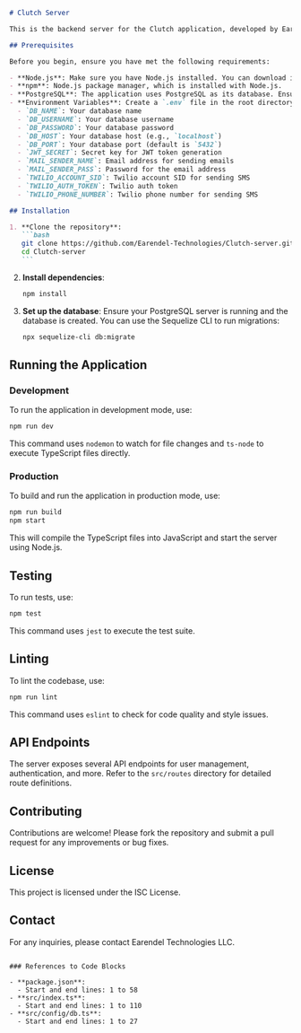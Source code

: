 ````markdown
# Clutch Server

This is the backend server for the Clutch application, developed by Earendel Technologies LLC. It provides RESTful API endpoints for user authentication, management, and other functionalities.

## Prerequisites

Before you begin, ensure you have met the following requirements:

- **Node.js**: Make sure you have Node.js installed. You can download it from [nodejs.org](https://nodejs.org/).
- **npm**: Node.js package manager, which is installed with Node.js.
- **PostgreSQL**: The application uses PostgreSQL as its database. Ensure you have it installed and running.
- **Environment Variables**: Create a `.env` file in the root directory and configure the following variables:
  - `DB_NAME`: Your database name
  - `DB_USERNAME`: Your database username
  - `DB_PASSWORD`: Your database password
  - `DB_HOST`: Your database host (e.g., `localhost`)
  - `DB_PORT`: Your database port (default is `5432`)
  - `JWT_SECRET`: Secret key for JWT token generation
  - `MAIL_SENDER_NAME`: Email address for sending emails
  - `MAIL_SENDER_PASS`: Password for the email address
  - `TWILIO_ACCOUNT_SID`: Twilio account SID for sending SMS
  - `TWILIO_AUTH_TOKEN`: Twilio auth token
  - `TWILIO_PHONE_NUMBER`: Twilio phone number for sending SMS

## Installation

1. **Clone the repository**:
   ```bash
   git clone https://github.com/Earendel-Technologies/Clutch-server.git
   cd Clutch-server
   ```
````

2. **Install dependencies**:

   ```bash
   npm install
   ```

3. **Set up the database**:
   Ensure your PostgreSQL server is running and the database is created. You can use the Sequelize CLI to run migrations:
   ```bash
   npx sequelize-cli db:migrate
   ```

## Running the Application

### Development

To run the application in development mode, use:

```bash
npm run dev
```

This command uses `nodemon` to watch for file changes and `ts-node` to execute TypeScript files directly.

### Production

To build and run the application in production mode, use:

```bash
npm run build
npm start
```

This will compile the TypeScript files into JavaScript and start the server using Node.js.

## Testing

To run tests, use:

```bash
npm test
```

This command uses `jest` to execute the test suite.

## Linting

To lint the codebase, use:

```bash
npm run lint
```

This command uses `eslint` to check for code quality and style issues.

## API Endpoints

The server exposes several API endpoints for user management, authentication, and more. Refer to the `src/routes` directory for detailed route definitions.

## Contributing

Contributions are welcome! Please fork the repository and submit a pull request for any improvements or bug fixes.

## License

This project is licensed under the ISC License.

## Contact

For any inquiries, please contact Earendel Technologies LLC.

```

### References to Code Blocks

- **package.json**:
  - Start and end lines: 1 to 58
- **src/index.ts**:
  - Start and end lines: 1 to 110
- **src/config/db.ts**:
  - Start and end lines: 1 to 27
```
